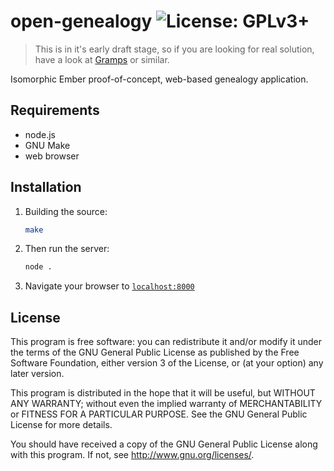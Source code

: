 # open-genealogy ![License: GPLv3+](http://img.shields.io/badge/license-GPLv3%2B-brightgreen.svg)

> This is in it's early draft stage, so if you are looking for real solution, have a look at [Gramps](https://gramps-project.org/) or similar.

Isomorphic Ember proof-of-concept, web-based genealogy application.

## Requirements

 - node.js
 - GNU Make
 - web browser

## Installation

1. Building the source:

	```bash
	make
	```

2. Then run the server:

	```bash
	node .
	```

3. Navigate your browser to [`localhost:8000`](http://localhost:8000/)

## License

This program is free software: you can redistribute it and/or modify it under the terms of the GNU General Public License as published by the Free Software Foundation, either version 3 of the License, or (at your option) any later version.

This program is distributed in the hope that it will be useful, but WITHOUT ANY WARRANTY; without even the implied warranty of MERCHANTABILITY or FITNESS FOR A PARTICULAR PURPOSE.  See the GNU General Public License for more details.

You should have received a copy of the GNU General Public License along with this program.  If not, see <http://www.gnu.org/licenses/>.

